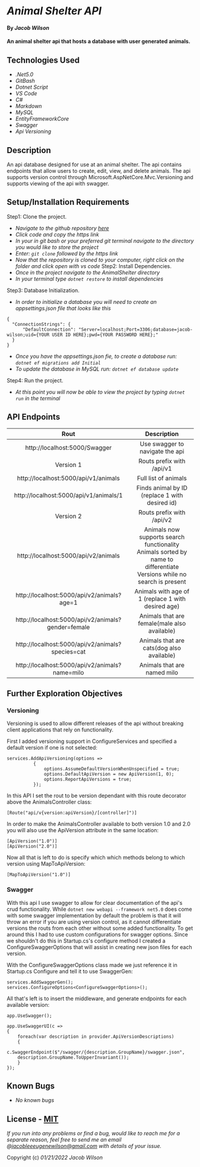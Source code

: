 # _Animal Shelter API_

#### By _**Jacob Wilson**_

#### An animal shelter api that hosts a database with user generated animals.

## Technologies Used

* _.Net5.0_
* _GitBash_
* _Dotnet Script_
* _VS Code_
* _C#_
* _Markdown_
* _MySQL_
* _EntityFrameworkCore_
* _Swagger_
* _Api Versioning_

## Description

An api database designed for use at an animal shelter. The api contains endpoints that allow users to create, edit, view, and delete animals. The api supports version control through Microsoft.AspNetCore.Mvc.Versioning and supports viewing of the api with swagger.

## Setup/Installation Requirements

Step1: Clone the project.
* _Navigate to the github repository [here](https://github.com/JLEWilson/AnimalShelter.Solution.git)_
* _Click code and copy the https link_
* _In your in git bash or your preferred git terminal navigate to the directory you would like to store the project_
* _Enter: `git clone` followed by the https link_
* _Now that the repository is cloned to your computer, right click on the folder and click open with vs code_
Step2: Install Dependencies.
* _Once in the project navigate to the AnimalShelter directory_
* _In your terminal type `dotnet restore` to install dependencies_

Step3: Database Initialization.
* _In order to initialize a database you will need to create an appsettings.json file that looks like this_
```
{
  "ConnectionStrings": {
      "DefaultConnection": "Server=localhost;Port=3306;database=jacob-wilson;uid={YOUR USER ID HERE};pwd={YOUR PASSWORD HERE};"
  }
}
```
* _Once you have the appsettings.json fie, to create a database run: `dotnet ef migrations add Initial`_
* _To update the database in MySQL run: `dotnet ef database update`_

Step4: Run the project.
* _At this point you will now be able to view the project by typing `dotnet run` in the terminal_



## API Endpoints

| Rout      | Description |
| :-----------: | :-----------: |
| http://localhost:5000/Swagger      | Use swagger to navigate the api|
|Version 1   |  Routs prefix with /api/v1 |
| http://localhost:5000/api/v1/animals   | Full list of animals        |
| http://localhost:5000/api/v1/animals/1   | Finds animal by ID (replace 1 with desired id)|        
| Version 2  |  Routs prefix with /api/v2|
| http://localhost:5000/api/v2/animals  |  Animals now supports search functionality <br> Animals sorted by name to differentiate<br> Versions while no search is present|
| http://localhost:5000/api/v2/animals?age=1  |  Animals with age of 1 (replace 1 with desired age)|
| http://localhost:5000/api/v2/animals?gender=female  |  Animals that are female(male also available)|
| http://localhost:5000/api/v2/animals?species=cat  |  Animals that are cats(dog also available)|
| http://localhost:5000/api/v2/animals?name=milo  |  Animals that are named milo|

## Further Exploration Objectives
### Versioning
  Versioning is used to allow different releases of the api without breaking client applications that rely on functionality. 
  
  First I added versioning support in ConfigureServices and specified a default version if one is not selected:
  ```
  services.AddApiVersioning(options => 
            {
                options.AssumeDefaultVersionWhenUnspecified = true;
                options.DefaultApiVersion = new ApiVersion(1, 0);
                options.ReportApiVersions = true;
            });
  ```

  In this API I set the rout to be version dependant with this route decorator above the AnimalsController class:
  ```
  [Route("api/v{version:apiVersion}/[controller]")]
  ```
  In order to make the AnimalsController available to both version 1.0 and 2.0 you will also use the ApiVersion attribute in the same location:
  ```
  [ApiVersion("1.0")]
  [ApiVersion("2.0")]
  ```
  Now all that is left to do is specify which which methods belong to which version using MapToApiVersion:
  ```
  [MapToApiVersion("1.0")]
  ```
  ### Swagger
  With this api I use swagger to allow for clear documentation of the api's crud functionality. While `dotnet new webapi --framework net5.0` does come with some swagger implementation by default the problem is that it will throw an error if you are using version control, as it cannot differentiate versions the routs from each other without some added functionality. To get around this I had to use custom configurations for swagger options. Since we shouldn't do this in Startup.cs's configure method I created a ConfigureSwaggerOptions that will assist in creating new json files for each version. 

  With the ConfigureSwaggerOptions class made we just reference it in Startup.cs Configure  and tell it to use SwaggerGen:
  ```
  services.AddSwaggerGen();
  services.ConfigureOptions<ConfigureSwaggerOptions>();
  ```
  All that's left is to insert the middleware, and generate endpoints for each available version:
  ```
  app.UseSwagger();

  app.UseSwaggerUI(c =>
  {
      foreach(var description in provider.ApiVersionDescriptions)
      {
          c.SwaggerEndpoint($"/swagger/{description.GroupName}/swagger.json", 
      description.GroupName.ToUpperInvariant());
      }
  });
  ```


## Known Bugs

* _No known bugs_

## License - [MIT](https://opensource.org/licenses/MIT)

_If you run into any problems or find a bug, would like to reach me for a separate reason, feel free to send me an email @jacobleeeugenewilson@gmail.com with details of your issue._

Copyright (c) _01/21/2022_ _Jacob Wilson_